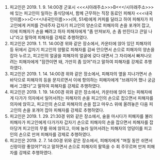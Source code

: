1. 피고인은 2019. 1. 9. 14:00경 군포시 <<<시아래주소>>>B<<</시아래주소>>>에 있는 피고인이 일하는 중식당에서, 함께 근무하는 직장 동료인 피해자 <<<내국인이름>>>C<<</내국인이름>>>(여, 51세)에게 커피를 달라고 하여 피해자가 피고인에게 커피를 건네주자 갑자기 피고인의 양손으로 피해자의 손을 포개어 잡고, 이에 피해자가 손을 빼려고 하자 피해자에게 "좀 만져보자, 손 좀 만진다고 큰일 나냐"라고 말하여 피해자를 강제로 추행하였다.
2. 피고인은 2019. 1. 11. 14:00경 위와 같은 장소에서, 카운터에 앉아 있던 피해자의 등 뒤에서 갑자기 피고인의 양팔로 피해자를 감싸 안으면서 손으로 피해자의 양손을 잡아 누르고, 피고인의 얼굴을 피해자의 얼굴에 갖다 대면서 그 자리에서 빠져나오려는 피해자에게 "잠깐이면 돼, 가만히 좀 있어"라고 말하여 피해자를 강제로 추행하였다.
3. 피고인은 2019. 1. 14. 14:00경 위와 같은 장소에서, 피해자의 옆을 지나가면서 손바닥으로 피해자의 등을 문지르면서 이에 항의하는 피해자에게 "브래지어 했나 궁금해서 그랬다"고 말하여 피해자를 강제로 추행하였다.
4. 피고인은 2019. 1. 19. 14:00경 위와 같은 장소에서, 카운터에 앉아 있는 피해자에게 다가가 의자에서 일어서려는 피해자의 손을 피고인의 손으로 잡으면서 피해자를 의자에 앉히고, 피고인의 손으로 피해자의 손을 잡고 마우스 위에 올려놓은 다음 피고인의 손을 포개어 잡아 피해자를 강제로 추행하였다.
5. 피고인은 2019. 1. 29. 21:30경 위와 같은 장소에서, 술을 마시다가 피해자를 불러 피해자가 피고인에게 다가가자 갑자기 손으로 피해자의 손을 잡으면서 피해자를 잡아당겨 피고인의 무릎 위에 앉히고, 이에 놀라 일어서려는 피해자의 엉덩이를 피고인의 손으로 만져 피해자를 강제로 추행하였다.
6. 피고인은 2019. 2. 7. 14:00경 위와 같은 장소에서, 피해자에게 "며칠 동안 쉬면서 신랑이랑 좋았어?"라고 말하면서 손으로 피해자의 팔뚝을 수 회 주무르며 만져 피해자를 강제로 추행하였다.